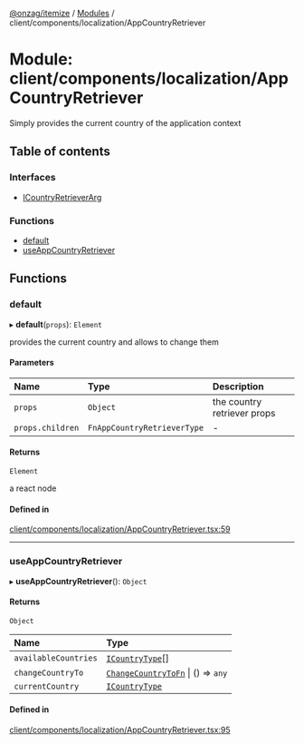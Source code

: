 [@onzag/itemize](../README.md) / [Modules](../modules.md) / client/components/localization/AppCountryRetriever

# Module: client/components/localization/AppCountryRetriever

Simply provides the current country of the application context

## Table of contents

### Interfaces

- [ICountryRetrieverArg](../interfaces/client_components_localization_AppCountryRetriever.ICountryRetrieverArg.md)

### Functions

- [default](client_components_localization_AppCountryRetriever.md#default)
- [useAppCountryRetriever](client_components_localization_AppCountryRetriever.md#useappcountryretriever)

## Functions

### default

▸ **default**(`props`): `Element`

provides the current country and allows to change them

#### Parameters

| Name | Type | Description |
| :------ | :------ | :------ |
| `props` | `Object` | the country retriever props |
| `props.children` | `FnAppCountryRetrieverType` | - |

#### Returns

`Element`

a react node

#### Defined in

[client/components/localization/AppCountryRetriever.tsx:59](https://github.com/onzag/itemize/blob/73e0c39e/client/components/localization/AppCountryRetriever.tsx#L59)

___

### useAppCountryRetriever

▸ **useAppCountryRetriever**(): `Object`

#### Returns

`Object`

| Name | Type |
| :------ | :------ |
| `availableCountries` | [`ICountryType`](../interfaces/imported_resources.ICountryType.md)[] |
| `changeCountryTo` | [`ChangeCountryToFn`](client_internal_providers_locale_provider.md#changecountrytofn) \| () => `any` |
| `currentCountry` | [`ICountryType`](../interfaces/imported_resources.ICountryType.md) |

#### Defined in

[client/components/localization/AppCountryRetriever.tsx:95](https://github.com/onzag/itemize/blob/73e0c39e/client/components/localization/AppCountryRetriever.tsx#L95)
